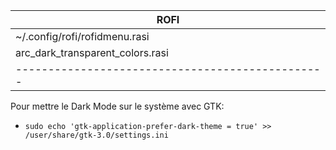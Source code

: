 |      ROFI      |
|----------------|
|~/.config/rofi/rofidmenu.rasi|
|               arc_dark_transparent_colors.rasi|
|------------------------------------------------|


Pour mettre le Dark Mode sur le système avec GTK:
- `sudo echo 'gtk-application-prefer-dark-theme = true' >> /user/share/gtk-3.0/settings.ini`
